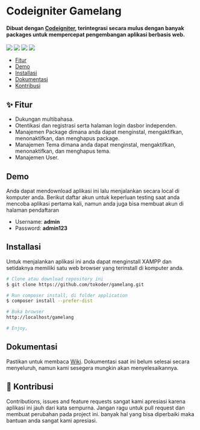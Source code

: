 <h1>Codeigniter Gamelang</h1>

<p></p>

<h4>Dibuat dengan <a href="https://codeigniter.com/" target="_blank">Codeigniter</a>, terintegrasi secara mulus dengan banyak packages untuk mempercepat pengembangan aplikasi berbasis web.</h4>

<p>
	<img src="https://img.shields.io/github/issues/tokoder/gamelang?style=flat-square">
	<img src="https://img.shields.io/github/stars/tokoder/gamelang?style=flat-square">
	<img src="https://img.shields.io/github/forks/tokoder/gamelang?style=flat-square">
	<img src="https://img.shields.io/github/license/tokoder/gamelang?style=flat-square">
</p>

<ul>
  <li><a href="#fitur">Fitur</a></li>
  <li><a href="#demo">Demo</a></li>
  <li><a href="#install">Installasi</a></li>
  <li><a href="#dokumentasi">Dokumentasi</a></li>
  <li><a href="#kontribusi">Kontribusi</a></li>
</ul>

<p></p>

<h2 id="fitur">✨ Fitur</h2>

- Dukungan multibahasa.
- Otentikasi dan registrasi serta halaman login dasbor independen.
- Manajemen Package dimana anda dapat menginstal, mengaktifkan, menonaktifkan, dan menghapus package.
- Manajemen Tema dimana anda dapat menginstal, mengaktifkan, menonaktifkan, dan menghapus tema.
- Manajemen User.

<p></p>

<h2 id="demo">Demo</h2>

Anda dapat mendownload aplikasi ini lalu menjalankan secara local di komputer anda. Berikut daftar akun untuk keperluan testing saat anda mencoba aplikasi pertama kali, namun anda juga bisa membuat akun di halaman pendaftaran

- Username: **admin**
- Password: **admin123**

<p></p>

<h2 id="install">Installasi</h2>

Untuk menjalankan aplikasi ini anda dapat menginstall XAMPP dan setidaknya memiliki satu web browser yang terinstall di komputer anda.

```bash
# Clone atau download repository ini
$ git clone https://github.com/tokoder/gamelang.git

# Run composer install, di folder application
$ composer install --prefer-dist

# Buka browser
http://localhost/gamelang

# Enjoy,
```

<p></p>

<h2 id="dokumentasi">Dokumentasi</h2>

Pastikan untuk membaca [Wiki](https://github.com/tokoder/gamelang/wiki). Dokumentasi saat ini belum selesai secara menyeluruh, namun kami sesegera mungkin akan menyelesaikannya.

<p></p>

<h2 id="kontribusi">🤝 Kontribusi</h2>

Contributions, issues and feature requests sangat kami apresiasi karena aplikasi ini jauh dari kata sempurna. Jangan ragu untuk pull request dan membuat perubahan pada project ini. banyak hal yang bisa diperbaiki maka bantuan anda sangat kami apresiasi.
